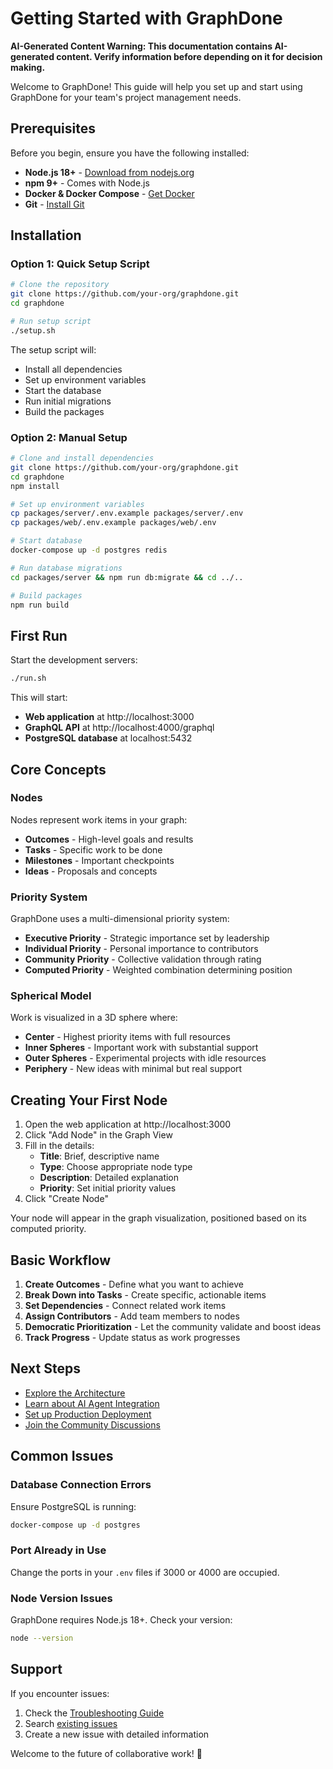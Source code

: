 # Getting Started with GraphDone

**AI-Generated Content Warning: This documentation contains AI-generated content. Verify information before depending on it for decision making.**

Welcome to GraphDone! This guide will help you set up and start using GraphDone for your team's project management needs.

## Prerequisites

Before you begin, ensure you have the following installed:

- **Node.js 18+** - [Download from nodejs.org](https://nodejs.org/)
- **npm 9+** - Comes with Node.js
- **Docker & Docker Compose** - [Get Docker](https://docs.docker.com/get-docker/)
- **Git** - [Install Git](https://git-scm.com/downloads)

## Installation

### Option 1: Quick Setup Script

```bash
# Clone the repository
git clone https://github.com/your-org/graphdone.git
cd graphdone

# Run setup script
./setup.sh
```

The setup script will:
- Install all dependencies
- Set up environment variables
- Start the database
- Run initial migrations
- Build the packages

### Option 2: Manual Setup

```bash
# Clone and install dependencies
git clone https://github.com/your-org/graphdone.git
cd graphdone
npm install

# Set up environment variables
cp packages/server/.env.example packages/server/.env
cp packages/web/.env.example packages/web/.env

# Start database
docker-compose up -d postgres redis

# Run database migrations
cd packages/server && npm run db:migrate && cd ../..

# Build packages
npm run build
```

## First Run

Start the development servers:

```bash
./run.sh
```

This will start:
- **Web application** at http://localhost:3000
- **GraphQL API** at http://localhost:4000/graphql
- **PostgreSQL database** at localhost:5432

## Core Concepts

### Nodes
Nodes represent work items in your graph:
- **Outcomes** - High-level goals and results
- **Tasks** - Specific work to be done
- **Milestones** - Important checkpoints
- **Ideas** - Proposals and concepts

### Priority System
GraphDone uses a multi-dimensional priority system:
- **Executive Priority** - Strategic importance set by leadership
- **Individual Priority** - Personal importance to contributors
- **Community Priority** - Collective validation through rating
- **Computed Priority** - Weighted combination determining position

### Spherical Model
Work is visualized in a 3D sphere where:
- **Center** - Highest priority items with full resources
- **Inner Spheres** - Important work with substantial support
- **Outer Spheres** - Experimental projects with idle resources
- **Periphery** - New ideas with minimal but real support

## Creating Your First Node

1. Open the web application at http://localhost:3000
2. Click "Add Node" in the Graph View
3. Fill in the details:
   - **Title**: Brief, descriptive name
   - **Type**: Choose appropriate node type
   - **Description**: Detailed explanation
   - **Priority**: Set initial priority values
4. Click "Create Node"

Your node will appear in the graph visualization, positioned based on its computed priority.

## Basic Workflow

1. **Create Outcomes** - Define what you want to achieve
2. **Break Down into Tasks** - Create specific, actionable items
3. **Set Dependencies** - Connect related work items
4. **Assign Contributors** - Add team members to nodes
5. **Democratic Prioritization** - Let the community validate and boost ideas
6. **Track Progress** - Update status as work progresses

## Next Steps

- [Explore the Architecture](./architecture.md)
- [Learn about AI Agent Integration](./ai-agents.md)
- [Set up Production Deployment](../deployment/README.md)
- [Join the Community Discussions](https://github.com/your-org/graphdone/discussions)

## Common Issues

### Database Connection Errors
Ensure PostgreSQL is running:
```bash
docker-compose up -d postgres
```

### Port Already in Use
Change the ports in your `.env` files if 3000 or 4000 are occupied.

### Node Version Issues
GraphDone requires Node.js 18+. Check your version:
```bash
node --version
```

## Support

If you encounter issues:
1. Check the [Troubleshooting Guide](./troubleshooting.md)
2. Search [existing issues](https://github.com/your-org/graphdone/issues)
3. Create a new issue with detailed information

Welcome to the future of collaborative work! 🚀